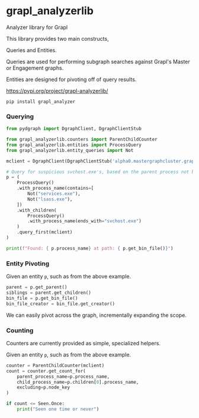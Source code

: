 # grapl_analyzerlib
Analyzer library for Grapl

This library provides two main constructs,

Queries and Entities.

Queries are used for performing subgraph searches against
Grapl's Master or Engagement graphs.

Entities are designed for pivoting off of query results.

https://pypi.org/project/grapl-analyzerlib/

`pip install grapl_analyzer`


### Querying
```python
from pydgraph import DgraphClient, DgraphClientStub

from grapl_analyzerlib.counters import ParentChildCounter
from grapl_analyzerlib.entities import ProcessQuery
from grapl_analyzerlib.entity_queries import Not

mclient = DgraphClient(DgraphClientStub('alpha0.mastergraphcluster.grapl:9080'))

# Query for suspicious svchost.exe's, based on the parent process not being whitelisted
p = (
    ProcessQuery()
    .with_process_name(contains=[
        Not("services.exe"),
        Not("lsass.exe"),
    ])
    .with_children(
        ProcessQuery()
        .with_process_name(ends_with="svchost.exe")
    )
    .query_first(mclient)
)

print(f"Found: { p.process_name} at path: { p.get_bin_file()}")

```


### Entity Pivoting
Given an entity `p`, such as from the above example.

```python
parent = p.get_parent()
siblings = parent.get_children()
bin_file = p.get_bin_file()
bin_file_creator = bin_file.get_creator()
```

We can easily pivot across the graph, incrementally expanding
the scope.

### Counting
Counters are currently provided as simple, specialized helpers.

Given an entity `p`, such as from the above example.

```python
counter = ParentChildCounter(mclient)
count = counter.get_count_for(
    parent_process_name=p.process_name,
    child_process_name=p.children[0].process_name,
    excluding=p.node_key
)

if count <= Seen.Once:
    print("Seen one time or never")
```
